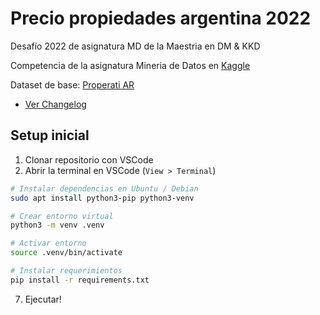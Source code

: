 # Precio propiedades argentina 2022

Desafío 2022 de asignatura MD de la Maestria en DM & KKD

Competencia de la asignatura Mineria de Datos en [Kaggle](https://www.kaggle.com/competitions/fcen-md-2022-prediccion-precio-de-propiedades/leaderboard)

Dataset de base: [Properati AR](https://www.properati.com.ar/data)

- [Ver Changelog](CHANGELOG.md)

## Setup inicial

1. Clonar repositorio con VSCode
2. Abrir la terminal en VSCode (`View > Terminal`)
```bash
# Instalar dependencias en Ubuntu / Debian
sudo apt install python3-pip python3-venv

# Crear entorno virtual
python3 -m venv .venv

# Activar entorno
source .venv/bin/activate

# Instalar requerimientos
pip install -r requirements.txt
```

7. Ejecutar!